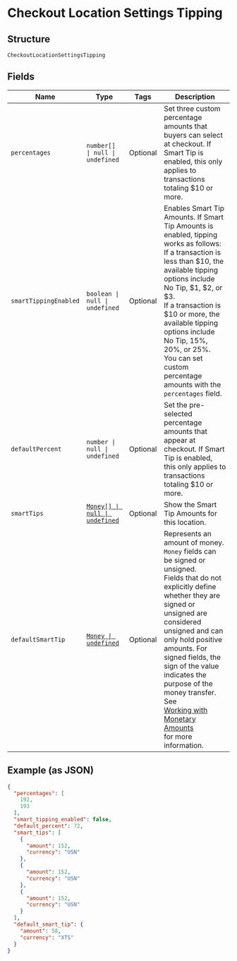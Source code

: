 
# Checkout Location Settings Tipping

## Structure

`CheckoutLocationSettingsTipping`

## Fields

| Name | Type | Tags | Description |
|  --- | --- | --- | --- |
| `percentages` | `number[] \| null \| undefined` | Optional | Set three custom percentage amounts that buyers can select at checkout. If Smart Tip is enabled, this only applies to transactions totaling $10 or more. |
| `smartTippingEnabled` | `boolean \| null \| undefined` | Optional | Enables Smart Tip Amounts. If Smart Tip Amounts is enabled, tipping works as follows:<br>If a transaction is less than $10, the available tipping options include No Tip, $1, $2, or $3.<br>If a transaction is $10 or more, the available tipping options include No Tip, 15%, 20%, or 25%.<br>You can set custom percentage amounts with the `percentages` field. |
| `defaultPercent` | `number \| null \| undefined` | Optional | Set the pre-selected percentage amounts that appear at checkout. If Smart Tip is enabled, this only applies to transactions totaling $10 or more. |
| `smartTips` | [`Money[] \| null \| undefined`](../../doc/models/money.md) | Optional | Show the Smart Tip Amounts for this location. |
| `defaultSmartTip` | [`Money \| undefined`](../../doc/models/money.md) | Optional | Represents an amount of money. `Money` fields can be signed or unsigned.<br>Fields that do not explicitly define whether they are signed or unsigned are<br>considered unsigned and can only hold positive amounts. For signed fields, the<br>sign of the value indicates the purpose of the money transfer. See<br>[Working with Monetary Amounts](https://developer.squareup.com/docs/build-basics/working-with-monetary-amounts)<br>for more information. |

## Example (as JSON)

```json
{
  "percentages": [
    192,
    193
  ],
  "smart_tipping_enabled": false,
  "default_percent": 72,
  "smart_tips": [
    {
      "amount": 152,
      "currency": "USN"
    },
    {
      "amount": 152,
      "currency": "USN"
    },
    {
      "amount": 152,
      "currency": "USN"
    }
  ],
  "default_smart_tip": {
    "amount": 58,
    "currency": "XTS"
  }
}
```

